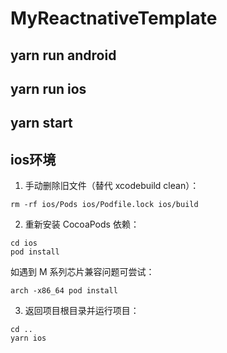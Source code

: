 # MyReactnativeTemplate

## yarn run android

## yarn run ios

## yarn start

## ios环境

1. 手动删除旧文件（替代 xcodebuild clean）：

```
rm -rf ios/Pods ios/Podfile.lock ios/build
```

2. 重新安装 CocoaPods 依赖：

```
cd ios
pod install
```

如遇到 M 系列芯片兼容问题可尝试：

```
arch -x86_64 pod install
```

3. 返回项目根目录并运行项目：

```
cd ..
yarn ios
```
